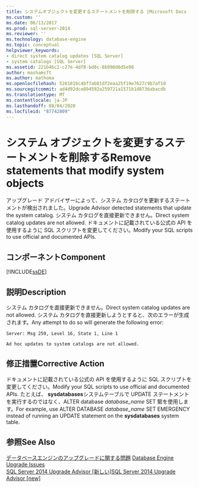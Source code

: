 ```yaml
---
title: システムオブジェクトを変更するステートメントを削除する |Microsoft Docs
ms.custom: ''
ms.date: 06/13/2017
ms.prod: sql-server-2014
ms.reviewer: ''
ms.technology: database-engine
ms.topic: conceptual
helpviewer_keywords:
- direct system catalog updates [SQL Server]
- system catalogs [SQL Server]
ms.assetid: 221b46c2-c27e-4df8-bd8c-8b990d6d5e98
author: mashamsft
ms.author: mathoma
ms.openlocfilehash: 526181bc4bf7ab81df2eaa25f19e7627c9b7af10
ms.sourcegitcommit: ad4d92dce894592a259721a1571b1d8736abacdb
ms.translationtype: MT
ms.contentlocale: ja-JP
ms.lasthandoff: 08/04/2020
ms.locfileid: "87742809"
---
```

# <a name="remove-statements-that-modify-system-objects"></a><span data-ttu-id="6063f-102">システム オブジェクトを変更するステートメントを削除する</span><span class="sxs-lookup"><span data-stu-id="6063f-102">Remove statements that modify system objects</span></span>
  <span data-ttu-id="6063f-103">アップグレード アドバイザーによって、システム カタログを更新するステートメントが検出されました。</span><span class="sxs-lookup"><span data-stu-id="6063f-103">Upgrade Advisor detected statements that update the system catalog.</span></span> <span data-ttu-id="6063f-104">システム カタログを直接更新できません。</span><span class="sxs-lookup"><span data-stu-id="6063f-104">Direct system catalog updates are not allowed.</span></span> <span data-ttu-id="6063f-105">ドキュメントに記載されている公式の API を使用するように SQL スクリプトを変更してください。</span><span class="sxs-lookup"><span data-stu-id="6063f-105">Modify your SQL scripts to use official and documented APIs.</span></span>  
  
## <a name="component"></a><span data-ttu-id="6063f-106">コンポーネント</span><span class="sxs-lookup"><span data-stu-id="6063f-106">Component</span></span>  
 [!INCLUDE[ssDE](../../includes/ssde-md.md)]  
  
## <a name="description"></a><span data-ttu-id="6063f-107">説明</span><span class="sxs-lookup"><span data-stu-id="6063f-107">Description</span></span>  
 <span data-ttu-id="6063f-108">システム カタログを直接更新できません。</span><span class="sxs-lookup"><span data-stu-id="6063f-108">Direct system catalog updates are not allowed.</span></span> <span data-ttu-id="6063f-109">システム カタログを直接更新しようとすると、次のエラーが生成されます。</span><span class="sxs-lookup"><span data-stu-id="6063f-109">Any attempt to do so will generate the following error:</span></span>  
  
 `Server: Msg 259, Level 16, State 1, Line 1`  
  
 `Ad hoc updates to system catalogs are not allowed.`  
  
## <a name="corrective-action"></a><span data-ttu-id="6063f-110">修正措置</span><span class="sxs-lookup"><span data-stu-id="6063f-110">Corrective Action</span></span>  
 <span data-ttu-id="6063f-111">ドキュメントに記載されている公式の API を使用するように SQL スクリプトを変更してください。</span><span class="sxs-lookup"><span data-stu-id="6063f-111">Modify your SQL scripts to use official and documented APIs.</span></span> <span data-ttu-id="6063f-112">たとえば、 **sysdatabases**システムテーブルで UPDATE ステートメントを実行するのではなく、ALTER database *database_name* SET 緊を使用します。</span><span class="sxs-lookup"><span data-stu-id="6063f-112">For example, use ALTER DATABASE *database_name* SET EMERGENCY instead of running an UPDATE statement on the **sysdatabases** system table.</span></span>  
  
## <a name="see-also"></a><span data-ttu-id="6063f-113">参照</span><span class="sxs-lookup"><span data-stu-id="6063f-113">See Also</span></span>  
 <span data-ttu-id="6063f-114">[データベースエンジンのアップグレードに関する問題](../../../2014/sql-server/install/database-engine-upgrade-issues.md) </span><span class="sxs-lookup"><span data-stu-id="6063f-114">[Database Engine Upgrade Issues](../../../2014/sql-server/install/database-engine-upgrade-issues.md) </span></span>  
 [<span data-ttu-id="6063f-115">SQL Server 2014 Upgrade Advisor &#91;新しい&#93;</span><span class="sxs-lookup"><span data-stu-id="6063f-115">SQL Server 2014 Upgrade Advisor &#91;new&#93;</span></span>](https://docs.microsoft.com/sql/sql-server/install/sql-server-2014-upgrade-advisor)  
  
  
